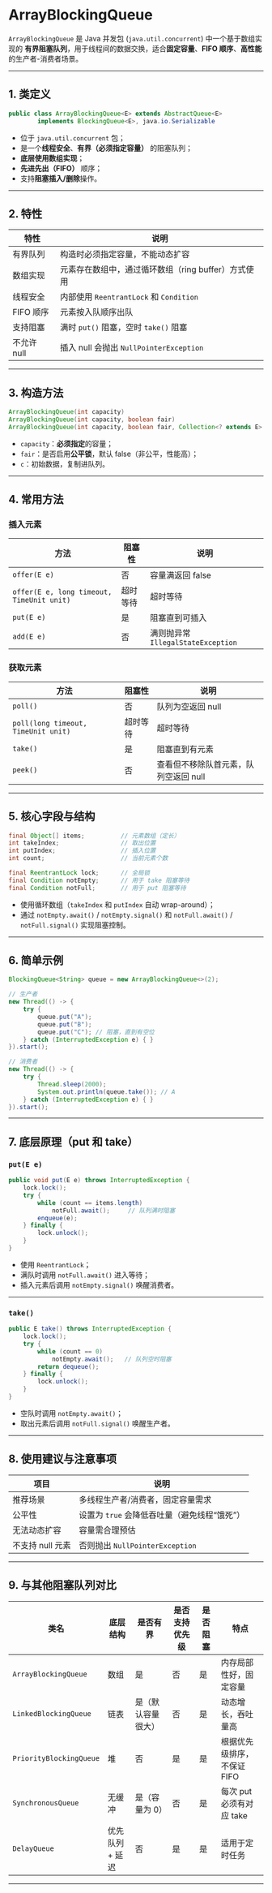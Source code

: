 # ArrayBlockingQueue

`ArrayBlockingQueue` 是 Java 并发包 (`java.util.concurrent`) 中一个基于数组实现的 **有界阻塞队列**，用于线程间的数据交换，适合**固定容量**、**FIFO 顺序**、**高性能**的生产者-消费者场景。

---

## 1. 类定义

```java
public class ArrayBlockingQueue<E> extends AbstractQueue<E>
        implements BlockingQueue<E>, java.io.Serializable
```

* 位于 `java.util.concurrent` 包；
* 是一个**线程安全**、**有界（必须指定容量）** 的阻塞队列；
* **底层使用数组实现**；
* **先进先出（FIFO）** 顺序；
* 支持**阻塞插入/删除**操作。

---

## 2. 特性

| 特性       | 说明                                 |
| -------- | ---------------------------------- |
| 有界队列     | 构造时必须指定容量，不能动态扩容                   |
| 数组实现     | 元素存在数组中，通过循环数组（ring buffer）方式使用    |
| 线程安全     | 内部使用 `ReentrantLock` 和 `Condition` |
| FIFO 顺序  | 元素按入队顺序出队                          |
| 支持阻塞     | 满时 `put()` 阻塞，空时 `take()` 阻塞       |
| 不允许 null | 插入 null 会抛出 `NullPointerException` |

---

## 3. 构造方法

```java
ArrayBlockingQueue(int capacity)
ArrayBlockingQueue(int capacity, boolean fair)
ArrayBlockingQueue(int capacity, boolean fair, Collection<? extends E> c)
```

* `capacity`：**必须指定**的容量；
* `fair`：是否启用**公平锁**，默认 false（非公平，性能高）；
* `c`：初始数据，复制进队列。

---

## 4. 常用方法

### 插入元素

| 方法                                        | 阻塞性  | 说明                            |
| ----------------------------------------- |------| ----------------------------- |
| `offer(E e)`                              | 否    | 容量满返回 false                   |
| `offer(E e, long timeout, TimeUnit unit)` | 超时等待 | 超时等待                          |
| `put(E e)`                                | 是    | 阻塞直到可插入                       |
| `add(E e)`                                | 否    | 满则抛异常 `IllegalStateException` |

### 获取元素

| 方法                                  | 阻塞性  | 说明                    |
| ----------------------------------- |------| --------------------- |
| `poll()`                            | 否    | 队列为空返回 null           |
| `poll(long timeout, TimeUnit unit)` | 超时等待 | 超时等待                  |
| `take()`                            | 是    | 阻塞直到有元素               |
| `peek()`                            | 否    | 查看但不移除队首元素，队列空返回 null |

---

## 5. 核心字段与结构

```java
final Object[] items;          // 元素数组（定长）
int takeIndex;                 // 取出位置
int putIndex;                  // 插入位置
int count;                     // 当前元素个数

final ReentrantLock lock;      // 全局锁
final Condition notEmpty;      // 用于 take 阻塞等待
final Condition notFull;       // 用于 put 阻塞等待
```

* 使用循环数组（`takeIndex` 和 `putIndex` 自动 wrap-around）；
* 通过 `notEmpty.await()` / `notEmpty.signal()` 和 `notFull.await()` / `notFull.signal()` 实现阻塞控制。

---

## 6. 简单示例

```java
BlockingQueue<String> queue = new ArrayBlockingQueue<>(2);

// 生产者
new Thread(() -> {
    try {
        queue.put("A");
        queue.put("B");
        queue.put("C"); // 阻塞，直到有空位
    } catch (InterruptedException e) { }
}).start();

// 消费者
new Thread(() -> {
    try {
        Thread.sleep(2000);
        System.out.println(queue.take()); // A
    } catch (InterruptedException e) { }
}).start();
```

---

## 7. 底层原理（put 和 take）

### `put(E e)`

```java
public void put(E e) throws InterruptedException {
    lock.lock();
    try {
        while (count == items.length)
            notFull.await();     // 队列满时阻塞
        enqueue(e);
    } finally {
        lock.unlock();
    }
}
```

* 使用 `ReentrantLock`；
* 满队时调用 `notFull.await()` 进入等待；
* 插入元素后调用 `notEmpty.signal()` 唤醒消费者。

---

### `take()`

```java
public E take() throws InterruptedException {
    lock.lock();
    try {
        while (count == 0)
            notEmpty.await();   // 队列空时阻塞
        return dequeue();
    } finally {
        lock.unlock();
    }
}
```

* 空队时调用 `notEmpty.await()`；
* 取出元素后调用 `notFull.signal()` 唤醒生产者。

---

## 8. 使用建议与注意事项

| 项目          | 说明                          |
| ----------- | --------------------------- |
| 推荐场景        | 多线程生产者/消费者，固定容量需求           |
| 公平性         | 设置为 `true` 会降低吞吐量（避免线程“饿死”） |
| 无法动态扩容      | 容量需合理预估                     |
| 不支持 null 元素 | 否则抛出 `NullPointerException` |

---

## 9. 与其他阻塞队列对比

| 类名                      | 底层结构      | 是否有界  | 是否支持优先级 | 是否阻塞 | 特点                |
| ----------------------- | --------- | ----- | - | - | ----------------- |
| `ArrayBlockingQueue`    | 数组        | 是     | 否 | 是 | 内存局部性好，固定容量       |
| `LinkedBlockingQueue`   | 链表        | 是（默认容量很大） | 否 | 是 | 动态增长，吞吐量高         |
| `PriorityBlockingQueue` | 堆         | 否     | 是 | 是 | 根据优先级排序，不保证 FIFO  |
| `SynchronousQueue`      | 无缓冲       | 是（容量为 0） | 否 | 是 | 每次 put 必须有对应 take |
| `DelayQueue`            | 优先队列 + 延迟 | 否     | 是 | 是 | 适用于定时任务           |

---
